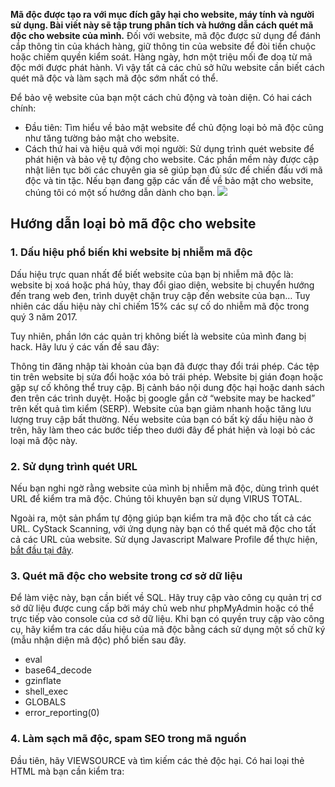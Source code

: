 **Mã độc được tạo ra với mục đích gây hại cho website, máy tính và người sử dụng. Bài viết này sẽ tập trung phân tích và hướng dẫn cách quét mã độc cho website của mình.**
Đối với website, mã độc được sử dụng để đánh cắp thông tin của khách hàng, giữ thông tin của website để đòi tiền chuộc hoặc chiếm quyền kiểm soát. Hàng ngày, hơn một triệu mối đe doạ từ mã độc mới được phát hành. Vì vậy tất cả các chủ sở hữu website cần biết cách quét mã độc và làm sạch mã độc sớm nhất có thể.

Để bảo vệ website của bạn một cách chủ động và toàn diện. Có hai cách chính:

* Đầu tiên: Tìm hiểu về bảo mật website để chủ động loại bỏ mã độc cũng như tăng tường bảo mật cho website.
* Cách thứ hai và hiệu quả với mọi người: Sử dụng trình quét website để phát hiện và bảo vệ tự động cho website. Các phần mềm này được cập nhật liên tục bởi các chuyên gia sẽ giúp bạn đủ sức để chiến đấu với mã độc và tin tặc.
Nếu bạn đang gặp các vấn đề về bảo mật cho website, chúng tôi có một số hướng dẫn dành cho bạn.
![](https://images.viblo.asia/c257bf80-b651-434e-9381-e187b1846325.png)
## Hướng dẫn loại bỏ mã độc cho website
### 1. Dấu hiệu phổ biến khi website bị nhiễm mã độc
Dấu hiệu trực quan nhất để biết website của bạn bị nhiễm mã độc là: website bị xoá hoặc phá hủy, thay đổi giao diện, website bị chuyển hướng đến trang web đen, trình duyệt chặn truy cập đến website của bạn… Tuy nhiên các dấu hiệu này chỉ chiếm 15% các sự cố do nhiễm mã độc trong quý 3 năm 2017.

Tuy nhiên, phần lớn các quản trị không biết là website của mình đang bị hack. Hãy lưu ý các vấn đề sau đây:

Thông tin đăng nhập tài khoản của bạn đã được thay đổi trái phép.
Các tệp tin trên website bị sửa đổi hoặc xóa bỏ trái phép.
Website bị gián đoạn hoặc gặp sự cố không thể truy cập.
Bị cảnh báo nội dung độc hại hoặc danh sách đen trên các trình duyệt. Hoặc bị google gắn cờ “website may be hacked” trên kết quả tìm kiểm (SERP).
Website của bạn giảm nhanh hoặc tăng lưu lượng truy cập bất thường.
Nếu website của bạn có bất kỳ dấu hiệu nào ở trên, hãy làm theo các bước tiếp theo dưới đây để phát hiện và loại bỏ các loại mã độc này.

### 2. Sử dụng trình quét URL
Nếu bạn nghi ngờ rằng website của mình bị nhiễm mã độc, dùng trình quét URL để kiểm tra mã độc. Chúng tôi khuyên bạn sử dụng VIRUS TOTAL.

Ngoài ra, một sản phẩm tự động giúp bạn kiểm tra mã độc cho tất cả các URL. CyStack Scanning, với ứng dụng này bạn có thể quét mã độc cho tất cả các URL của website. Sử dụng Javascript Malware Profile để thực hiện, [bắt đầu tại đây](https://vn.cystack.net/responding/?utm_campaign=malware&utm_source=viblo).

### 3. Quét mã độc cho website trong cơ sở dữ liệu
Để làm việc này, bạn cần biết về SQL. Hãy truy cập vào công cụ quản trị cơ sở dữ liệu được cung cấp bởi máy chủ web như phpMyAdmin hoặc có thể trực tiếp vào console của cơ sở dữ liệu. Khi bạn có quyền truy cập vào công cụ, hãy kiểm tra các dấu hiệu của mã độc bằng cách sử dụng một số chữ ký (mẫu nhận diện mã độc) phổ biến sau đây.
* eval
* base64_decode
* gzinflate
* shell_exec
* GLOBALS
* error_reporting(0)
### 4. Làm sạch mã độc, spam SEO trong mã nguồn
Đầu tiên, hãy VIEWSOURCE và tìm kiếm các thẻ độc hại. Có hai loại thẻ HTML mà bạn cần kiểm tra: <script> & <iframe>. Hãy tìm kiếm bất kỳ dòng nào bắt đầu bằng “<script” và “<iframe”. Sau đó kiểm tra các URL hoặc tên tệp trong thuộc tính src. Khi tồn tại bất kỳ URL lạ, đó có thể là dấu hiệu của tội phạm mạng. Tin tặc thường chèn các thẻ SCRIPT & IFRAME vào website để nhúng mã độc hoặc các đoạn mã độc hại vào website của bạn.

Tin tặc thường để lại các đường dẫn để tạo backlink nhằm tăng Page Rank cho các website khác. Bạn nên rà soát toàn bộ mã nguồn của mình để xóa bỏ các đoạn mã trái phép này.

### 5. Quét mã độc trong tệp tin
Kiểm tra mã độc trong các tệp tin trên website một cách triệt để là tương đối phức tạp với cả những người đã biết lập trình website. Bạn có thể sử dụng các cú pháp tìm kiểm trong hệ điều hành của máy chủ với các lệnh FIND hoặc GREP. Tuy nhiên, để đảm bảo sự chính xác và triệt để, chúng tôi khuyên bạn nên sử dụng một công cụ quét mã độc tự động. Một công cụ, đang được sử dụng rộng rãi và hiệu quả là CyStack Responding App. Ứng dụng này sẽ giúp bạn phân tích tất cả các tệp tin trên website để phát hiện những tệp tin, vị trí bị lây nhiễm mã độc. CyStack Responding hỗ trợ quét với 2GB mã nguồn.
CyStack Responding được xây dựng với bộ dữ liệu hơn 10.000 loại mã độc đa dạng. 

Nếu xác định thấy malware, chủ sở hữu website sẽ được cảnh báo ngay lập tức và có thể sử dụng công cụ In-app của CyStack để làm sạch mã độc một cách dễ dàng. Đăng ký miễn phí 14 ngày [tại đây](https://vn.cystack.net/responding/?utm_campaign=malware&utm_source=viblo).
## Bạn có cần quét mã độc cho website thường xuyên?
Mã độc luôn xuất hiện mỗi ngày và sẽ liên tục gây hại cho bạn. Cách hiệu quả là hãy giữ website của mình an toàn. Hãy lưu ý các vấn đề sau đây:

* Đảm bảo website không chứa lỗ hổng, hãy quét lỗ hổng cho website của mình trước khi đưa lên hosting (hoặc máy chủ). Và duy trì việc này một cách liên tục, ít nhất là mỗi tháng.
* Chủ động rà soát, quét mã độc cho website của mình liên tục. Hãy sử dụng các công cụ quét mã độc mà bạn có thể sử dụng mỗi ngày.
* Theo dõi và giám sát hoạt động cho website 24/7, phát hiện sớm các sự cố bất thường. Việc này sẽ giúp bạn hạn chế thời gian downtime của website. Đọc bài này để hiểu hơn những thiệt hại của bạn nếu thời gian downtime kéo dài.
* Sử dụng một nền tảng tưởng lửa để ngăn chặn các cuộc tấn công của hacker.

Khi tội phạm mạng và mã độc liên tục phát triển và thay đổi. Hãy chủ động bảo mật website của mình là cách tốt nhất dành cho bạn. Hôm nay website của bạn an toàn, không có nghĩa là ngày mai sẽ không bị hack.

**Dù bạn sử dụng phương pháp thủ công để loại bỏ mã độc hay quét website tự động. Bằng cách tìm hiểu các phương pháp khác nhau, bạn đã có thêm kiến thức về bảo mật website. Website của bạn đã đến gần hơn với sự bảo mật. Để bảo vệ tuyệt đối, bạn cần một giải pháp tưởng lửa ứng dụng web để ngăn chặn các cuộc tấn công từ tin tặc và mã độc.**

Một giải pháp do một startup tại Việt Nam, mời anh em viblo sử dụng và cùng góp ý ạ. Đăng ký miễn phí [tại đây](https://vn.cystack.net).